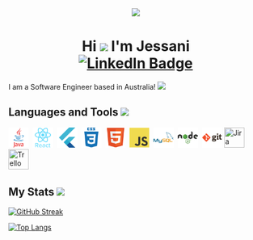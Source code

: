 
<div id="header" align="center">
  <img src="https://media.giphy.com/media/eJ4hcjD3H9DZcO8Qo0/giphy.gif" width="100"/>
  <h1>
  Hi
  <img src="https://media.giphy.com/media/hvRJCLFzcasrR4ia7z/giphy.gif" width="30px"/>
  I'm Jessani
    <div id="badges">
  <a href="https://www.linkedin.com/in/jessani-linsangan-96b63a209"/>
    <img src="https://img.shields.io/badge/LinkedIn-blue?style=for-the-badge&logo=linkedin&logoColor=white" alt="LinkedIn Badge"/>
  </a>
 </div>
</h1>
  

</div>
  <p>I am a Software Engineer based in Australia! 
<img src="https://media.giphy.com/media/AxJaiJ65agT7sVZ8tf/giphy.gif" width="25px"/>
</p>

<div>
  <h2>
    Languages and Tools <img src="https://media.giphy.com/media/jSKBmKkvo2dPQQtsR1/giphy.gif" width="70px"/> 
</h2>
  <p></p>
</div>
</div>

<div>
  <img src="https://github.com/devicons/devicon/blob/master/icons/java/java-original-wordmark.svg" title="Java" alt="Java" width="40" height="40"/>&nbsp;
  <img src="https://github.com/devicons/devicon/blob/master/icons/react/react-original-wordmark.svg" title="React" alt="React" width="40" height="40"/>&nbsp;
  <img src="https://github.com/devicons/devicon/blob/master/icons/flutter/flutter-original.svg" title="Flutter" alt="Flutter" width="40" height="40"/>&nbsp;
  <img src="https://github.com/devicons/devicon/blob/master/icons/css3/css3-plain-wordmark.svg"  title="CSS3" alt="CSS" width="40" height="40"/>&nbsp;
  <img src="https://github.com/devicons/devicon/blob/master/icons/html5/html5-original.svg" title="HTML5" alt="HTML" width="40" height="40"/>&nbsp;
  <img src="https://github.com/devicons/devicon/blob/master/icons/javascript/javascript-original.svg" title="JavaScript" alt="JavaScript" width="40" height="40"/>&nbsp;
  <img src="https://github.com/devicons/devicon/blob/master/icons/mysql/mysql-original-wordmark.svg" title="MySQL"  alt="MySQL" width="40" height="40"/>&nbsp;
  <img src="https://github.com/devicons/devicon/blob/master/icons/nodejs/nodejs-original-wordmark.svg" title="NodeJS" alt="NodeJS" width="40" height="40"/>&nbsp;
  <img src="https://github.com/devicons/devicon/blob/master/icons/git/git-original-wordmark.svg" title="Git" **alt="Git" width="40" height="40"/>
    <img src="https://img.icons8.com/color/344/jira.png" title="Jira" **alt="Jira" width="40" height="40"/>
  <img src="https://img.icons8.com/color/344/trello.png" title="Trello" **alt="Trello" width="40" height="40"/>
   
</div>

<h2>
 My Stats <img src="https://media.giphy.com/media/QtOt8WyYCGQBiJJ4ZJ/giphy.gif" width="30px"/>
</h2>

[![GitHub Streak](http://github-readme-streak-stats.herokuapp.com?user=Jessani-GL&theme=tokyonight)](https://git.io/streak-stats)

[![Top Langs](https://github-readme-stats.vercel.app/api/top-langs/?username=Jessani-GL&layout=compact&theme=tokyonight)](https://github.com/anuraghazra/github-readme-stats)
  
<!-- <img src="https://media.giphy.com/media/VdzJnYRPcWOqMQOuPI/giphy.gif" width="100%" height="450"/> -->
<!---
Jessani-GL/Jessani-GL is a ✨ special ✨ repository because its `README.md` (this file) appears on your GitHub profile.
You can click the Preview link to take a look at your changes.
--->
